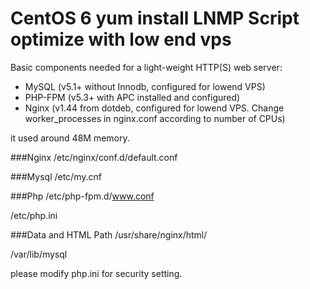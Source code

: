 CentOS 6 yum install LNMP Script optimize with low end vps
================
Basic components needed for a light-weight HTTP(S) web server:
 - MySQL (v5.1+ without Innodb, configured for lowend VPS)
 - PHP-FPM (v5.3+ with APC installed and configured)
 - Nginx (v1.44 from dotdeb, configured for lowend VPS. Change worker_processes in nginx.conf according to number of CPUs)

it used around 48M memory.


###Nginx
/etc/nginx/conf.d/default.conf

###Mysql
/etc/my.cnf

###Php
/etc/php-fpm.d/www.conf

/etc/php.ini

###Data and HTML Path
/usr/share/nginx/html/

/var/lib/mysql


please modify php.ini for security setting.

